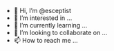 - 👋 Hi, I’m @esceptist
- 👀 I’m interested in ...
- 🌱 I’m currently learning ...
- 💞️ I’m looking to collaborate on ...
- 📫 How to reach me ...

<!---
esceptist/esceptist is a ✨ special ✨ repository because its `README.md` (this file) appears on your GitHub profile.
You can click the Preview link to take a look at your changes.
--->
